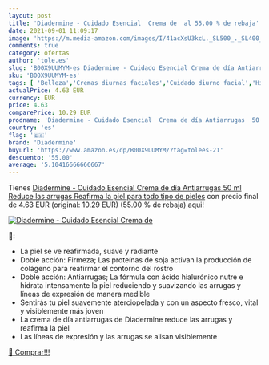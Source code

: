 ```yaml
---
layout: post
title: 'Diadermine - Cuidado Esencial  Crema de  al 55.00 % de rebaja'
date: 2021-09-01 11:09:17
image: 'https://m.media-amazon.com/images/I/41acXsU3kcL._SL500_._SL400_.jpg'
comments: true
category: ofertas
author: 'tole.es'
slug: 'B00X9UUMYM-es Diadermine - Cuidado Esencial Crema de día Antiarrugas 50...'
sku: 'B00X9UUMYM-es'
tags: [ 'Belleza','Cremas diurnas faciales','Cuidado diurno facial','Hidratantes faciales','Mascarillas para los ojos','Productos para el cuidado de la cara','Productos para el cuidado de la piel','Productos para el cuidado de los ojos','diadermine', ]
actualPrice: 4.63 EUR
currency: EUR
price: 4.63
comparePrice: 10.29 EUR
prodname: 'Diadermine - Cuidado Esencial  Crema de día Antiarrugas  50 ml  Reduce las arrugas  Reafirma la piel  para todo tipo de pieles'
country: 'es'
flag: '🇪🇸'
brand: 'Diadermine'
buyurl: 'https://www.amazon.es/dp/B00X9UUMYM/?tag=tolees-21'
descuento: '55.00'
average: '5.10416666666667'
---
```


Tienes [Diadermine - Cuidado Esencial  Crema de día Antiarrugas  50 ml  Reduce las arrugas  Reafirma la piel  para todo tipo de pieles](https://www.amazon.es/dp/B00X9UUMYM/?tag=tolees-21) con precio final de  4.63 EUR (original: 10.29 EUR) (55.00 %  de rebaja) aqui!

[![Diadermine - Cuidado Esencial  Crema de ](https://m.media-amazon.com/images/I/41acXsU3kcL._SL500_._SL400_.jpg)](https://www.amazon.es/dp/B00X9UUMYM/?tag=tolees-21)

🔎:

- La piel se ve reafirmada, suave y radiante
- Doble acción: Firmeza; Las proteínas de soja activan la producción de colágeno para reafirmar el contorno del rostro
- Doble acción: Antiarrugas; La fórmula con ácido hialurónico nutre e hidrata intensamente la piel reduciendo y suavizando las arrugas y líneas de expresión de manera medible
- Sentirás tu piel suavemente aterciopelada y con un aspecto fresco, vital y visiblemente más joven
- La crema de día antiarrugas de Diadermine reduce las arrugas y reafirma la piel
- Las líneas de expresión y las arrugas se alisan visiblemente

[🛒 Comprar!!!](https://www.amazon.es/dp/B00X9UUMYM/?tag=tolees-21)
